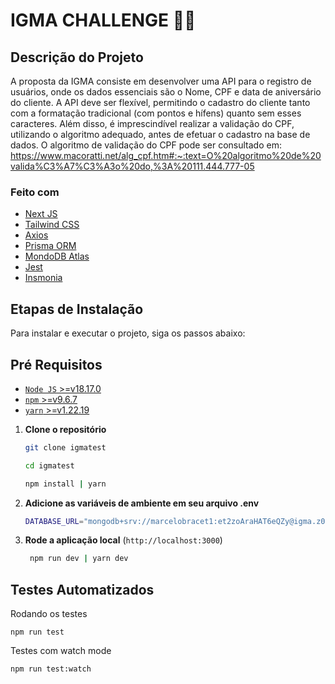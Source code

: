 # IGMA CHALLENGE 🧑‍💻

## Descrição do Projeto

A proposta da IGMA consiste em desenvolver uma API para o registro de usuários, onde os dados essenciais são o Nome, CPF e data de aniversário do cliente. A API deve ser flexível, permitindo o cadastro do cliente tanto com a formatação tradicional (com pontos e hífens) quanto sem esses caracteres. Além disso, é imprescindível realizar a validação do CPF, utilizando o algoritmo adequado, antes de efetuar o cadastro na base de dados. O algoritmo de validação do CPF pode ser consultado em: https://www.macoratti.net/alg_cpf.htm#:~:text=O%20algoritmo%20de%20valida%C3%A7%C3%A3o%20do,%3A%20111.444.777-05

### Feito com

- [Next JS](https://nextjs.org/)
- [Tailwind CSS](https://tailwindcss.com/)
- [Axios](https://github.com/axios/axios)
- [Prisma ORM](https://www.prisma.io/)
- [MondoDB Atlas](https://www.mongodb.com/cloud/atlas/register)
- [Jest](https://jestjs.io/pt-BR/docs/getting-started)
- [Insmonia](https://insomnia.rest/)

## Etapas de Instalação

Para instalar e executar o projeto, siga os passos abaixo:

## Pré Requisitos

- [`Node JS` &gt;=v18.17.0](https://nodejs.org/)
- [`npm` &gt;=v9.6.7](https://nodejs.org/)
- [`yarn` &gt;=v1.22.19](https://nodejs.org/)

1. **Clone o repositório**

   ```bash
   git clone igmatest

   cd igmatest

   npm install | yarn

   ```

2. **Adicione as variáveis de ambiente em seu arquivo .env**

   ```bash
   DATABASE_URL="mongodb+srv://marcelobracet1:et2zoAraHAT6eQZy@igma.z0uhwfe.mongodb.net/test"

   ```

3. **Rode a aplicação local** (`http://localhost:3000`)

   ```bash
    npm run dev | yarn dev
   ```

## Testes Automatizados

Rodando os testes

```
npm run test
```

Testes com watch mode

```
npm run test:watch
```

